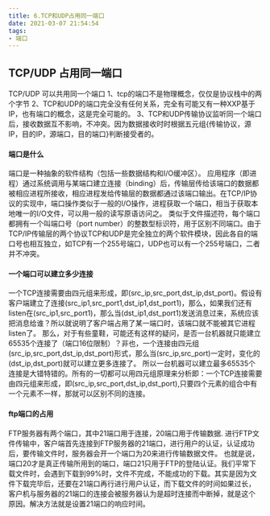```yaml
---
title: 6.TCP和UDP占用同一端口
date: 2021-03-07 21:54:54
tags:
- 端口
---
```


## TCP/UDP 占用同一端口

TCP/UDP 可以共用同一个端口
1、tcp的端口不是物理概念，仅仅是协议栈中的两个字节
2、TCP和UDP的端口完全没有任何关系，完全有可能又有一种XXP基于IP，也有端口的概念，这是完全可能的。
3、TCP和UDP传输协议监听同一个端口后，接收数据互不影响，不冲突。因为数据接收时时根据五元组{传输协议，源IP，目的IP，源端口，目的端口}判断接受者的。

#### 端口是什么
端口是一种抽象的软件结构（包括一些数据结构和I/O缓冲区）。
应用程序（即进程）通过系统调用与某端口建立连接（binding）后，传输层传给该端口的数据都被相应进程所接收，相应进程发给传输层的数据都通过该端口输出。在TCP/IP协议的实现中，端口操作类似于一般的I/O操作，进程获取一个端口，相当于获取本地唯一的I/O文件，可以用一般的读写原语访问之。
类似于文件描述符，每个端口都拥有一个叫端口号（port number）的整数型标识符，用于区别不同端口。由于TCP/IP传输层的两个协议TCP和UDP是完全独立的两个软件模块，因此各自的端口号也相互独立，如TCP有一个255号端口，UDP也可以有一个255号端口，二者并不冲突。

#### 一个端口可以建立多少连接
一个TCP连接需要由四元组来形成，即(src_ip,src_port,dst_ip,dst_port)。假设有客户端建立了连接(src_ip1,src_port1,dst_ip1,dst_port1)，那么，如果我们还有listen在(src_ip1,src_port1)，那么当(dst_ip1,dst_port1)发送消息过来，系统应该把消息给谁？所以就说明了客户端占用了某一端口时，该端口就不能被其它进程listen了。
那么，对于有些童鞋，可能还有这样的疑问，是否一台机器就只能建立65535个连接了（端口16位限制）？非也，一个连接由四元组(src_ip,src_port,dst_ip,dst_port)形式，那么当(src_ip,src_port)一定时，变化的(dst_ip,dst_port)就可以建立更多连接了。
所以一台机器可以建立最多65535个连接是大错特错的。所有的一切都可以用四元组原理来分析即：一个TCP连接需要由四元组来形成，即(src_ip,src_port,dst_ip,dst_port),只要四个元素的组合中有一个元素不一样，那就可以区别不同的连接。

#### ftp端口的占用
FTP服务器有两个端口，其中21端口用于连接，20端口用于传输数据.
进行FTP文件传输中，客户端首先连接到FTP服务器的21端口，进行用户的认证，认证成功后，要传输文件时，服务器会开一个端口为20来进行传输数据文件。
也就是说，端口20才是真正传输所用到的端口，端口21只用于FTP的登陆认证。我们平常下载文件时，会遇到下载到99%时，文件不完成，不能成功的下载。其实是因为文件下载完毕后，还要在21端口再行进行用户认证，而下载文件的时间如果过长，客户机与服务器的21端口的连接会被服务器认为是超时连接而中断掉，就是这个原因。解决方法就是设置21端口的响应时间。